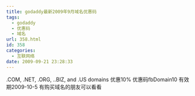 ```yaml
---
title: godaddy最新2009年9月域名优惠码
tags:
  - godaddy
  - 优惠码
  - 域名
url: 358.html
id: 358
categories:
  - 互联网络
date: 2009-09-21 23:28:33
---
```


.COM, .NET, .ORG, ..BIZ, and .US domains 优惠10% 优惠码fbDomain10 有效期2009-10-5 有购买域名的朋友可以看看